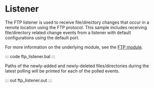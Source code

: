 # Listener

The FTP listener is used to receive file/directory changes that occur in a remote
location using the FTP protocol. This sample includes receiving
file/directory related change events from a listener with default
configurations using the default port.

For more information on the underlying module, 
see the [FTP module](https://lib.ballerina.io/ballerina/ftp/latest).

::: code ftp_listener.bal :::

Paths of the newly-added and newly-deleted files/directories during the
latest polling will be printed for each of the polled events.

::: out ftp_listener.out :::
